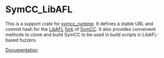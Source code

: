 # SymCC_LibAFL

This is a support crate for [symcc_runtime](https://crates.io/crates/symcc_runtime).
It defines a stable URL and commit hash for the [LibAFL](https://github.com/AFLplusplus/LibAFL) [fork](https://github.com/AFLplusplus/symcc) of [SymCC](https://github.com/eurecom-s3/symcc).
It also provides convenient methods to clone and build SymCC to be used in build scripts in LibAFL-based fuzzers.

[Documentation](https://docs.rs/symcc_libafl)